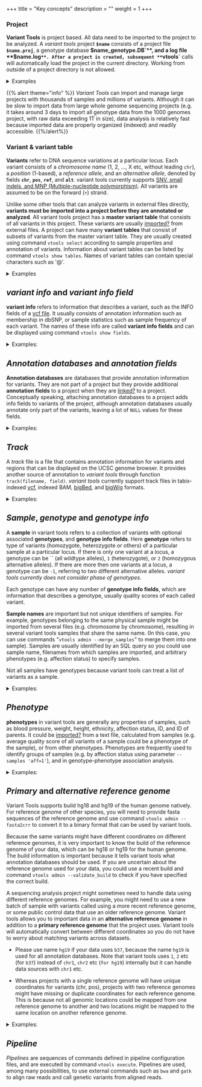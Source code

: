 +++
title = "Key concepts"
description = ""
weight = 1
+++

### Project

**Variant Tools** is project based. All data need to be imported to the project to be analyzed. A *variant tools* project **`$name`** consists of a project file **`$name.proj`**, a genotype database **$`name_genotype.DB`**, and a log file **`$name.log`**. After a project is created, subsequent **`vtools`** calls will automatically load the project in the current directory. Working from outside of a project directory is not allowed. 

<details> <summary> Examples </summary>

Let us create a sample project and import two datasets from the pilot phase of the 1000 genomes project: 

    % vtools init concept
    % wget http://ftp-trace.ncbi.nih.gov/1000genomes/ftp/pilot_data/release/2010_07/exon/snps/CEU.exon.2010_03.sites.vcf.gz
    % wget http://ftp-trace.ncbi.nih.gov/1000genomes/ftp/pilot_data/release/2010_07/exon/snps/JPT.exon.2010_03.sites.vcf.gz
    % vtools import CEU.exon.2010_03.sites.vcf.gz --build hg18 --sample_name CEU --var_info AA AC AN DP 
    % vtools import JPT.exon.2010_03.sites.vcf.gz --sample_name JPT --var_info AA AC AN DP
 

The project properties can be displayed as follows 

    % vtools show project
    Project name:                concept
    Primary reference genome:    hg18
    Secondary reference genome:  None
    Runtime options:             verbosity=1
    Variant tables:              variant
    Annotation databases:

</details>


{{% alert theme="info" %}} *Variant Tools* can import and manage large projects with thousands of samples and millions of variants. Although it can be slow to import data from large whole genome sequencing projects (e.g. it takes around 3 days to import all genotype data from the 1000 genomes project, with raw data exceeding 1T in size), data analysis is relatively fast because imported data are properly organized (indexed) and readily accessible. {{%/alert%}}

### Variant & variant table

**Variants** refer to DNA sequence variations at a particular locus. Each variant consists of a *chromosome name* (1, 2, ..., X etc, without leading `chr`), a *position* (1-based), a *reference allele*, and an *alternative allele*, denoted by fields **`chr`**, **`pos`**, **`ref`**, and **`alt`**. variant tools currently supports [SNV, small indels, and MNP (Multiple-nucleotide polymorphism)][1]. All variants are assumed to be on the forward (`+`) strand. 

Unlike some other tools that can analyze variants in external files directly, **variants must be imported into a project before they are annotated or analyzed**. All variant tools project has a **master variant table** that consists of all variants in this project. These variants are usually [imported][2][?][2] from external files. A project can have many **variant tables** that consist of subsets of variants from the master variant table. They are usually created using command `vtools select` according to sample properties and annotation of variants. Information about variant tables can be listed by command `vtools show tables`. Names of variant tables can contain special characters such as '@'. 

<details> <summary> Examples </summary>

This project has a single **master variant table** with 4,858 variants: 

    % vtools show tables
    

    table                 #variants     date  message
    variant                   4,858 
    

Each variant has chr, position, reference and alternative alleles, 

    % vtools output variant chr pos ref alt --limit 5
    

    1	1105366	T	C
    1	1105411	G	A
    1	1108138	C	T
    1	1110240	T	A
    1	1110294	G	A


We can select all variants with reference allele `T` and save the results to a **variant table** named `refT`, 

    % vtools select variant 'ref="T"' --to_table refT 'variants with reference allele T'
    

    Running: 2 314.2/s in 00:00:00                                                                                                   
    INFO: 787 variants selected.
    

Now there are two variant tables `variant` and `refT` in this project 

    % vtools show tables
    

    table                 #variants     date  message
    variant                   4,858           
    refT                        787    Nov29  variants with reference allele T
    

As you can see, all variants in table `refT` have reference allele `T`: 

    % vtools output refT chr pos ref alt --limit 5
    

    1	1105366	T	C
    1	1110240	T	A
    1	3537996	T	C
    1	6447088	T	C
    1	6447275	T	C
    

</details>




## *variant info* and *variant info field*

**variant info** refers to information that describes a variant, such as the INFO fields of a [vcf file][3]. It usually consists of annotation information such as membership in dbSNP, or sample statistics such as sample frequency of each variant. The names of these info are called **variant info fields** and can be displayed using command `vtools show fields`. 

<details><summary>Examples:</summary> The project has 4 variant info fields `AA`, `AC`, `AN`, and `DP`, as shown by the following command 

    % vtools show fields
    

    variant.chr
    variant.pos
    variant.ref
    variant.alt
    variant.AA
    variant.AC
    variant.AN
    variant.DP
    

These fields are imported from the INFO fields of the vcf file, and are the ancestral allele, total number of alternate alleles in called genotypes, total number of alleles in called genotypes, and Read Depth from MOSAIK BAM, respectively, for each variant. These fields could be outputted for each variant, 



    % vtools  output refT chr pos ref alt AA AC AN DP --limit 5
    

    1	1105366	T	C	T	4	114	3251
    1	1110240	T	A	T	1	178	7275
    1	3537996	T	C	C	156	156	1753
    1	6447088	T	C	T	12	172	4691
    1	6447275	T	C	T	9	176	6871
    

More variant info fields could be added to the project using command `vtools update`. 



    % vtools update variant --from_file CEU.exon.2010_03.sites.vcf.gz --var_info id
    

    vtools update variant --from_file CEU.exon.2010_03.sites.vcf.gz --var_info id
    INFO: Using primary reference genome hg18 of the project.
    Getting existing variants: 100% [========================] 3,188 231.4K/s in 00:00:000
    INFO: Updating variants from CEU.exon.2010_03.sites.vcf.gz (1/1)
    CEU.exon.2010_03.sites.vcf.gz: 100% [=======================] 3,500 8.4K/s in 00:00:000
    INFO: Field id of 1,531 variants are updated
    



    $ vtools output refT chr pos ref alt id AA AC AN DP -l 5
    

    1	1105366	T	C	.	T	4	114	3251
    1	1110240	T	A	.	T	1	178	7275
    1	3537996	T	C	rs2760321	C	156	156	1753
    1	6447088	T	C	rs11800462	T	12	172	4691
    1	6447275	T	C	rs3170675	T	9	176	6871
    

</details>



## *Annotation databases* and *annotation fields*

**Annotation databases** are databases that provide annotation information for variants. They are not part of a project but they provide additional **annotation fields** to a project when they are [linked][4][?][4] to a project. Conceptually speaking, attaching annotation databases to a project adds info fields to variants of the project, although annotation databases usually annotate only part of the variants, leaving a lot of `NULL` values for these fields. 

<details><summary>Examples:</summary> Let us download and use an annotation database `dbSNP` version 130 for reference genome hg18 

    % vtools use dbSNP-hg18_130
    

    INFO: Downloading annotation database from http://vtools.houstonbioinformatics.org/annoDB/dbSNP-hg18_130.DB.gz
    INFO: Decompressing /Volumes/Home/.variant_tools/annoDB/dbSNP-hg18_130.DB.gz
    INFO: Using annotation DB dbSNP in project quickstart.
    INFO: dbSNP version 130
    

This database provides the following **annotation fields** 

    % vtools show annotation dbSNP
    

    Annotation database dbSNP (version hg18_130)
    Description: dbSNP version 130
    Database type: variant
    Reference genome hg18: ['chr', 'start', 'refNCBI', 'alt']
        chr                 
        start                start position in chrom (1-based)
        end                  end position in chrom (1-based). start=end means zero-length feature
        name                 dbSNP reference SNP identifier
        strand               which DNA strand contains the observed alleles
        refNCBI              Reference genomic sequence from dbSNP
        refUCSC              Reference genomic sequence from UCSC lookup of
                             chrom,chromStart,chromEnd
        observed             Strand-specific observed alleles
        alt                  alternate allele on the '+' strand
        molType              sample type, can be one of unknown, genomic or cDNA
        class                Class of variant (single, in-del, het, named, mixed, insertion,
                             deletion etc
        valid                validation status, can be unknown, by-cluster, by-frequency, by-
                             submitter, by-2hit-2allele, by-hapmap, and
                             by-1000genomes
        avHet                Average heterozygosity from all observations
        avHetSE              Standard error for the average heterozygosity
        func                 Functional cetegory of the SNP (coding-synon, coding-nonsynon,
                             intron, etc.)
        locType              Type of mapping inferred from size on reference.
    

The fields are now available in the project, 

    % vtools show fields
    

    variant.chr
    variant.pos
    variant.ref
    variant.alt
    variant.AA
    variant.AC
    variant.AN
    variant.DP
    dbSNP.chr 
    dbSNP.start                  start position in chrom (1-based)
    dbSNP.end                    end position in chrom (1-based). start=end means
                                 zero-length feature
    dbSNP.name                   dbSNP reference SNP identifier
    dbSNP.strand                 which DNA strand contains the observed alleles
    dbSNP.refNCBI                Reference genomic sequence from dbSNP
    dbSNP.refUCSC                Reference genomic sequence from UCSC lookup of
                                 chrom,chromStart,chromEnd
    dbSNP.observed               Strand-specific observed alleles
    dbSNP.alt                    alternate allele on the '+' strand
    dbSNP.molType                sample type, can be one of unknown, genomic or cDNA
    dbSNP.class                  Class of variant (single, in-del, het, named, mixed,
                                 insertion, deletion etc
    dbSNP.valid                  validation status, can be unknown, by-cluster, by-
                                 frequency, by-submitter, by-2hit-2allele,
                                 by-hapmap, and by-1000genomes
    dbSNP.avHet                  Average heterozygosity from all observations
    dbSNP.avHetSE                Standard error for the average heterozygosity
    dbSNP.func                   Functional cetegory of the SNP (coding-synon,
                                 coding-nonsynon, intron, etc.)
    dbSNP.locType                Type of mapping inferred from size on reference.
    

These fields can be used just like **variant info fields**, 

    % vtools output refT chr pos ref alt dbSNP.name --limit 5
    

    1	1105366	T	C	NA
    1	1110240	T	A	NA
    1	3537996	T	C	rs2760321
    1	6447088	T	C	rs11800462
    1	6447275	T	C	rs3170675
    

As you can see, not all variants are in dbSNP. If we select variants that are in dbSNP, about half of variants are in dbSNP, 

    % vtools select variant 'dbSNP.chr is not NULL' -t inDBSNP 'variants in dbSNP version 130'
    

    Running: 14 3.3/s in 00:00:04                                                                                                    
    INFO: 2550 variants selected.
    

We can check the details of variants in dbSNP using 

    % vtools output inDBSNP chr pos ref alt name strand func --limit 5
    

    1	1108138	C	T	rs61733845	+	coding-synon
    1	1110294	G	A	rs1320571	+	missense
    1	3537996	T	C	rs2760321	-	coding-synon
    1	3538692	G	C	rs2760320	-	missense
    1	3541652	G	A	rs2296034	-	coding-synon
    

</details>



## *Track*

A *track* file is a file that contains annotation information for variants and regions that can be displayed on the UCSC genome browser. It provides another source of annotation to *variant tools* through function `track(filename, field)`. *variant tools* currently support track files in tabix-indexed [vcf][3], indexed BAM, [bigBed][5], and [bigWig][6] formats. 

<details><summary>Examples:</summary> If we download a bigWig annotation file from the [UCSC ENCODE website][7], you can use it to annotate and select variants, 



    % vtools output variant chr pos ref alt 'track("wgEncodeGisRnaSeqH1hescCellPapPlusRawRep1.bigWig")' -l 10
    

    1	1105366	T	C	3.0
    1	1105411	G	A	2.0
    1	1108138	C	T	.
    1	1110240	T	A	.
    1	1110294	G	A	.
    1	3537996	T	C	.
    1	3538692	G	C	.
    1	3541597	C	T	.
    1	3541652	G	A	1.0
    1	3545211	G	A	.
    

</details>



## *Sample*, *genotype* and *genotype info*

A **sample** in variant tools refers to a collection of variants with optional associated **genotypes**, and **genotype info fields**. Here **genotype** refers to type of variants (homozygote, heterozygote or others) of a particular sample at a particular locus. If there is only one variant at a locus, a genotype can be `` (all wildtype alleles), `1` (heterozygote), or `2` (homozygous alternative alleles). If there are more then one variants at a locus, a genotype can be `-1`, referring to two different alternative alleles. *variant tools currently does not consider phase of genotypes*. 

Each genotype can have any number of **genotype info fields**, which are information that describes a genotype, usually quality scores of each called variant. 

**Sample names** are important but not unique identifiers of samples. For example, genotypes belonging to the same physical sample might be imported from several files (e.g. chromosome by chromosome), resulting in several variant tools samples that share the same name. (In this case, you can use commands "`vtools admin --merge_samples`" to merge them into one sample). Samples are usually identified by an SQL query so you could use sample name, filenames from which samples are imported, and arbitrary phenotypes (e.g. affection status) to specify samples. 



Not all samples have genotypes because variant tools can treat a list of variants as a sample. 

<details><summary>Examples:</summary> This project has two samples with names `CEU` and `JPT`: 

    % vtools show samples
    

    sample_name	filename
    CEU	CEU.exon...3.sites.vcf.gz
    JPT	JPT.exon...3.sites.vcf.gz
    

However, for this particular project, the samples are just lists of variants so there is no genotype and genotype fields. 

    % vtools show genotypes
    

    sample_name	filename	num_genotypes	sample_genotype_fields
    CEU	CEU.exon.2010_03.sites.vcf.gz	3489	
    JPT	JPT.exon.2010_03.sites.vcf.gz	2900
    

</details>



## *Phenotype*

**phenotypes** in variant tools are generally any properties of samples, such as blood pressure, weight, height, ethnicity, affection status, ID, and ID of parents. It could be [imported][8][?][8] from a text file, calculated from samples (e.g. average quality score of all variants of a sample could be a phenotype of the sample), or from other phenotypes. Phenotypes are frequently used to identify groups of samples (e.g. by affection status using parameter `--samples 'aff=1'`), and in genotype-phenotype association analysis. 

<details><summary>Examples:</summary> This project does not have any genotype and existing phenotype, we can add a phenotype `num` as the number of variants in each sample: 

    % vtools phenotype --from_stat 'num=#(GT)'
    

    Calculating phenotype: 100% [==============================================================================] 2 2.0/s in 00:00:01
    INFO: 2 values of 1 phenotypes (1 new, 0 existing) of 2 samples are updated.
    

The samples are now have a phenotype called `num`, 

    % vtools show samples
    

    sample_name	filename	num
    CEU	CEU.exon...3.sites.vcf.gz	3489
    JPT	JPT.exon...3.sites.vcf.gz	2900
    

</details>



## *Primary* and *alternative reference genome*

Variant Tools supports build hg18 and hg19 of the human genome natively. For reference genome of other species, you will need to provide fasta sequences of the reference genome and use command `vtools admin --fasta2crr` to convert it to a binary format that can be used by variant tools. 

Because the same variants might have different coordinates on different reference genomes, it is very important to know the build of the reference genome of your data, which can be hg18 or hg19 for the human genome. The build information is important because it tells variant tools what annotation databases should be used. If you are uncertain about the reference genome used for your data, you could use a recent build and command `vtools admin --validate_build` to check if you have specified the correct build. 

A sequencing analysis project might sometimes need to handle data using different reference genomes. For example, you might need to use a new batch of sample with variants called using a more recent reference genome, or some public control data that use an older reference genome. Variant tools allows you to important data in an **alternative reference genome** in addition to a **primary reference genome** that the project uses. Variant tools will automatically convert between different coordinates so you do not have to worry about matching variants across datasets. 



*   Please use name `hg19` if your data uses `b37`, because the name `hg19` is used for all annotation databases. Note that variant tools uses `1`, `2` etc (for `b37`) instead of `chr1`, `chr2` etc (`for hg19`) internally but it can handle data sources with `chr1` etc. 

*   Whereas projects with a single reference genome will have unique coordinates for variants (chr, pos), projects with two reference genomes might have missing or duplicate coordinates for each reference genome. This is because not all genomic locations could be mapped from one reference genome to another and two locations might be mapped to the same location on another reference genome. 

<details><summary>Examples:</summary> Our project uses reference genome hg18 so we used dbSNP version 130 because the latter versions of dbSNP make use of reference genome hg19. If you would like to use a newer version of dbSNP for this project, you can first add an alternative reference genome to the project by lifting over existing variants: 



    % vtools liftover hg19
    

    INFO: Downloading liftOver tool from UCSC
    INFO: Downloading liftOver chain file from UCSC
    INFO: Exporting variants in BED format
    Exporting variants: 100% [==========================================================================] 4,858 129.6K/s in 00:00:00
    INFO: Running UCSC liftOver tool
    INFO: Reading liftover chains
    Mapping coordinates
    Updating table variant: 100% [=======================================================================] 4,858 32.6K/s in 00:00:00
    

The project now has two reference genomes 



    % vtools show project
    

    Project name:                quickstart
    Primary reference genome:    hg18
    Secondary reference genome:  hg19
    Database engine:             sqlite3
    Runtime options:             verbosity=1
    Variant tables:              variant
                                 refT
                                 inDBSNP
    Annotation databases:        /Volumes/Home/.variant_tools/annoDB/dbSNP (hg18_130)
    

Now if we remove and re-link to dbSNP, we can use version 135 of the database 

    % vtools remove annotations dbSNP
    % vtools use dbSNP
    

    INFO: Removing annotation database dbSNP from the project
    INFO: Downloading annotation database from annoDB/dbSNP.ann
    INFO: Downloading annotation database from http://vtools.houstonbioinformatics.org/annoDB/dbSNP-hg19_135.DB.gz
    INFO: Using annotation DB dbSNP in project quickstart.
    INFO: dbSNP version 135
    

Now we can select variants in dbSNP 135 and save to another table 



    % vtools select variant 'dbSNP.chr is not NULL' -t inDBSNP135 'variants in dbSNP version 135'
    

    Running: 17 1.8/s in 00:00:09                                                                                                    
    INFO: 4747 variants selected.
    

A lot more variants are selected, showing the importance of using the latest version of database: 

    vtools show tables
    

    table                 #variants     date  message
    variant                   4,858           
    refT                        787    Nov29  variants with reference allele T
    inDBSNP                   2,550    Nov29  variants in dbSNP version 130
    inDBSNP135                4,747    Nov29  variants in dbSNP version 135
    

</details>



## *Pipeline*

*Pipelines* are sequences of commands defined in pipeline configuration files, and are executed by command `vtools execute`. Pipelines are used, among many possibilities, to use external commands such as `bwa` and `gatk` to align raw reads and call genetic variants from aligned reads.

 [1]:https://vatlab.github.io/vat-docs/documentation/keyconcepts/supportedtypes/
 [2]: http://localhost/~iceli/wiki/pmwiki.php?n=Vtools.Import?action=edit
 [3]: http://www.1000genomes.org/wiki/Analysis/Variant%20Call%20Format/vcf-variant-call-format-version-41
 [4]: http://localhost/~iceli/wiki/pmwiki.php?n=Vtools.Use?action=edit
 [5]: http://genome.ucsc.edu/goldenPath/help/bigBed.html
 [6]: http://genome.ucsc.edu/goldenPath/help/bigWig.html
 [7]: http://genome.ucsc.edu/ENCODE/
 [8]: http://localhost/~iceli/wiki/pmwiki.php?n=Vtools.Phenotype?action=edit